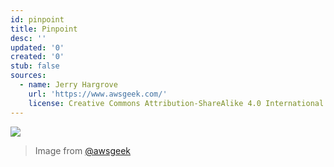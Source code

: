 ```yaml
---
id: pinpoint
title: Pinpoint
desc: ''
updated: '0'
created: '0'
stub: false
sources:
  - name: Jerry Hargrove
    url: 'https://www.awsgeek.com/'
    license: Creative Commons Attribution-ShareAlike 4.0 International License
---
```

![](/assets/images/Amazon-Pinpoint_en.jpg)
> Image from [@awsgeek](https://www.awsgeek.com/Amazon-Pinpoint/)
